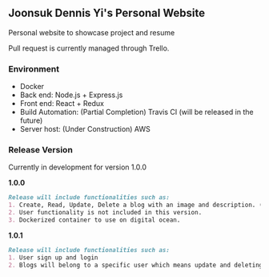 ## Joonsuk Dennis Yi's Personal Website
Personal website to showcase project and resume </br>

Pull request is currently managed through Trello.

### Environment
- Docker
- Back end: Node.js + Express.js
- Front end: React + Redux
- Build Automation: (Partial Completion) Travis CI (will be released in the future)
- Server host: (Under Construction) AWS

### Release Version
Currently in development for version 1.0.0

**1.0.0**
``` markdown
Release will include functionalities such as:
1. Create, Read, Update, Delete a blog with an image and description. (Admin only)
2. User functionality is not included in this version.
3. Dockerized container to use on digital ocean.
```

**1.0.1**
``` markdown
Release will include functionalities such as:
1. User sign up and login
2. Blogs will belong to a specific user which means update and deleting blogs can only be done by that specific user.
```
